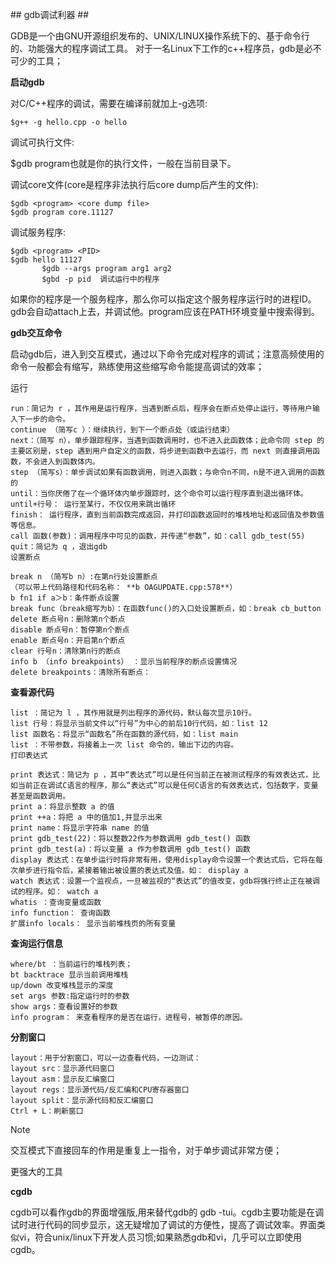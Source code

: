 ﻿﻿﻿## gdb调试利器 ##GDB是一个由GNU开源组织发布的、UNIX/LINUX操作系统下的、基于命令行的、功能强大的程序调试工具。 对于一名Linux下工作的c++程序员，gdb是必不可少的工具；**启动gdb**对C/C++程序的调试，需要在编译前就加上-g选项:	$g++ -g hello.cpp -o hello调试可执行文件:$gdb <program>program也就是你的执行文件，一般在当前目录下。调试core文件(core是程序非法执行后core dump后产生的文件):	$gdb <program> <core dump file>	$gdb program core.11127调试服务程序:	$gdb <program> <PID>	$gdb hello 11127           $gdb --args program arg1 arg2           $gbd -p pid  调试运行中的程序如果你的程序是一个服务程序，那么你可以指定这个服务程序运行时的进程ID。gdb会自动attach上去，并调试他。program应该在PATH环境变量中搜索得到。**gdb交互命令**启动gdb后，进入到交互模式，通过以下命令完成对程序的调试；注意高频使用的命令一般都会有缩写，熟练使用这些缩写命令能提高调试的效率；运行	run：简记为 r ，其作用是运行程序，当遇到断点后，程序会在断点处停止运行，等待用户输入下一步的命令。	continue （简写c ）：继续执行，到下一个断点处（或运行结束）	next：（简写 n），单步跟踪程序，当遇到函数调用时，也不进入此函数体；此命令同 step 的主要区别是，step 遇到用户自定义的函数，将步进到函数中去运行，而 next 则直接调用函数，不会进入到函数体内。	step （简写s）：单步调试如果有函数调用，则进入函数；与命令n不同，n是不进入调用的函数的	until：当你厌倦了在一个循环体内单步跟踪时，这个命令可以运行程序直到退出循环体。	until+行号： 运行至某行，不仅仅用来跳出循环	finish： 运行程序，直到当前函数完成返回，并打印函数返回时的堆栈地址和返回值及参数值等信息。	call 函数(参数)：调用程序中可见的函数，并传递“参数”，如：call gdb_test(55)	quit：简记为 q ，退出gdb	设置断点		break n （简写b n）:在第n行处设置断点	（可以带上代码路径和代码名称： **b OAGUPDATE.cpp:578**）	b fn1 if a＞b：条件断点设置	break func（break缩写为b）：在函数func()的入口处设置断点，如：break cb_button	delete 断点号n：删除第n个断点	disable 断点号n：暂停第n个断点	enable 断点号n：开启第n个断点	clear 行号n：清除第n行的断点	info b （info breakpoints） ：显示当前程序的断点设置情况	delete breakpoints：清除所有断点：**查看源代码**	list ：简记为 l ，其作用就是列出程序的源代码，默认每次显示10行。	list 行号：将显示当前文件以“行号”为中心的前后10行代码，如：list 12	list 函数名：将显示“函数名”所在函数的源代码，如：list main	list ：不带参数，将接着上一次 list 命令的，输出下边的内容。	打印表达式		print 表达式：简记为 p ，其中“表达式”可以是任何当前正在被测试程序的有效表达式，比如当前正在调试C语言的程序，那么“表达式”可以是任何C语言的有效表达式，包括数字，变量甚至是函数调用。	print a：将显示整数 a 的值	print ++a：将把 a 中的值加1,并显示出来	print name：将显示字符串 name 的值	print gdb_test(22)：将以整数22作为参数调用 gdb_test() 函数	print gdb_test(a)：将以变量 a 作为参数调用 gdb_test() 函数	display 表达式：在单步运行时将非常有用，使用display命令设置一个表达式后，它将在每次单步进行指令后，紧接着输出被设置的表达式及值。如： display a	watch 表达式：设置一个监视点，一旦被监视的“表达式”的值改变，gdb将强行终止正在被调试的程序。如： watch a	whatis ：查询变量或函数	info function： 查询函数	扩展info locals： 显示当前堆栈页的所有变量**查询运行信息**	where/bt ：当前运行的堆栈列表；	bt backtrace 显示当前调用堆栈	up/down 改变堆栈显示的深度	set args 参数:指定运行时的参数	show args：查看设置好的参数	info program： 来查看程序的是否在运行，进程号，被暂停的原因。**分割窗口**	layout：用于分割窗口，可以一边查看代码，一边测试：	layout src：显示源代码窗口	layout asm：显示反汇编窗口	layout regs：显示源代码/反汇编和CPU寄存器窗口	layout split：显示源代码和反汇编窗口	Ctrl + L：刷新窗口Note交互模式下直接回车的作用是重复上一指令，对于单步调试非常方便；更强大的工具**cgdb**cgdb可以看作gdb的界面增强版,用来替代gdb的 gdb -tui。cgdb主要功能是在调试时进行代码的同步显示，这无疑增加了调试的方便性，提高了调试效率。界面类似vi，符合unix/linux下开发人员习惯;如果熟悉gdb和vi，几乎可以立即使用cgdb。